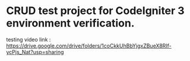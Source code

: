 # CRUD test project for CodeIgniter 3 environment verification.

testing video link : https://drive.google.com/drive/folders/1coCkkUhBbYjgxZBueX8RIf-ycPjs_Nat?usp=sharing




